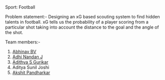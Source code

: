 Sport:
Football

Problem statement:- Designing an xG based scouting system to find hidden talents in football.
xG tells us the probability of a player scoring from a particular shot taking into account the distance to the goal and the angle of the shot.

Team members:-
1) [Abhinav BV](https://github.com/abhibv04)
2) [Adhi Nandan J](https://github.com/SlimShady1414)
3) [Adithya S Gurikar](https://github.com/adithya-gurikar)
4) Aditya Sunil Joshi
4) [Akshit Pandharkar](https://github.com/Akshit0604)
